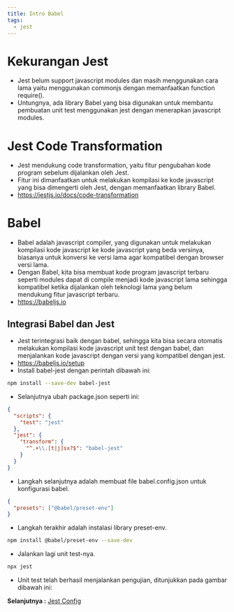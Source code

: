 ```yaml
---
title: Intro Babel
tags:
  - jest
---
```


# Kekurangan Jest

- Jest belum support javascript modules dan masih menggunakan cara lama yaitu menggunakan commonjs dengan memanfaatkan function require().
- Untungnya, ada library Babel yang bisa digunakan untuk membantu pembuatan unit test menggunakan jest dengan menerapkan javascript modules.

# Jest Code Transformation

- Jest mendukung code transformation, yaitu fitur pengubahan kode program sebelum dijalankan oleh Jest.
- Fitur ini dimanfaatkan untuk melakukan kompilasi ke kode javascript yang bisa dimengerti oleh Jest, dengan memanfaatkan library Babel.
- https://jestjs.io/docs/code-transformation

# Babel

- Babel adalah javascript compiler, yang digunakan untuk melakukan kompilasi kode javascript ke kode javascript yang beda versinya, biasanya untuk konversi ke versi lama agar kompatibel dengan browser versi lama.
- Dengan Babel, kita bisa membuat kode program javascript terbaru seperti modules dapat di compile menjadi kode javascript lama sehingga kompatibel ketika dijalankan oleh teknologi lama yang belum mendukung fitur javascript terbaru.
- https://babeljs.io

## Integrasi Babel dan Jest

- Jest terintegrasi baik dengan babel, sehingga kita bisa secara otomatis melakukan kompilasi kode javascript unit test dengan babel, dan menjalankan kode javascript dengan versi yang kompatibel dengan jest.
- https://babeljs.io/setup
- Install babel-jest dengan perintah dibawah ini:

```bash
npm install --save-dev babel-jest
```

- Selanjutnya ubah package.json seperti ini:

```json
{
  "scripts": {
    "test": "jest"
  },
  "jest": {
    "transform": {
      "^.+\\.[t|j]sx?$": "babel-jest"
    }
  }
}
```

- Langkah selanjutnya adalah membuat file babel.config.json untuk konfigurasi babel.

```json
{
  "presets": ["@babel/preset-env"]
}
```

- Langkah terakhir adalah instalasi library preset-env.

```bash
npm install @babel/preset-env --save-dev
```

- Jalankan lagi unit test-nya.

```bash
npx jest
```

- Unit test telah berhasil menjalankan pengujian, ditunjukkan pada gambar dibawah ini:

**Selanjutnya :** [Jest Config](jestconfig.md)